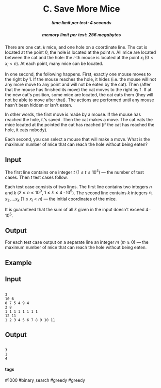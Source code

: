<h1 style='text-align: center;'> C. Save More Mice</h1>

<h5 style='text-align: center;'>time limit per test: 4 seconds</h5>
<h5 style='text-align: center;'>memory limit per test: 256 megabytes</h5>

There are one cat, $k$ mice, and one hole on a coordinate line. The cat is located at the point $0$, the hole is located at the point $n$. All mice are located between the cat and the hole: the $i$-th mouse is located at the point $x_i$ ($0 < x_i < n$). At each point, many mice can be located.

In one second, the following happens. First, exactly one mouse moves to the right by $1$. If the mouse reaches the hole, it hides (i.e. the mouse will not any more move to any point and will not be eaten by the cat). Then (after that the mouse has finished its move) the cat moves to the right by $1$. If at the new cat's position, some mice are located, the cat eats them (they will not be able to move after that). The actions are performed until any mouse hasn't been hidden or isn't eaten.

In other words, the first move is made by a mouse. If the mouse has reached the hole, it's saved. Then the cat makes a move. The cat eats the mice located at the pointed the cat has reached (if the cat has reached the hole, it eats nobody).

Each second, you can select a mouse that will make a move. What is the maximum number of mice that can reach the hole without being eaten?

## Input

The first line contains one integer $t$ ($1 \le t \le 10^4$) — the number of test cases. Then $t$ test cases follow.

Each test case consists of two lines. The first line contains two integers $n$ and $k$ ($2 \le n \le 10^9$, $1 \le k \le 4 \cdot 10^5$). The second line contains $k$ integers $x_1, x_2, \dots x_k$ ($1 \le x_i < n$) — the initial coordinates of the mice.

It is guaranteed that the sum of all $k$ given in the input doesn't exceed $4 \cdot 10^5$.

## Output

For each test case output on a separate line an integer $m$ ($m \ge 0$) — the maximum number of mice that can reach the hole without being eaten.

## Example

## Input


```

3
10 6
8 7 5 4 9 4
2 8
1 1 1 1 1 1 1 1
12 11
1 2 3 4 5 6 7 8 9 10 11

```
## Output


```

3
1
4

```


#### tags 

#1000 #binary_search #greedy #greedy 